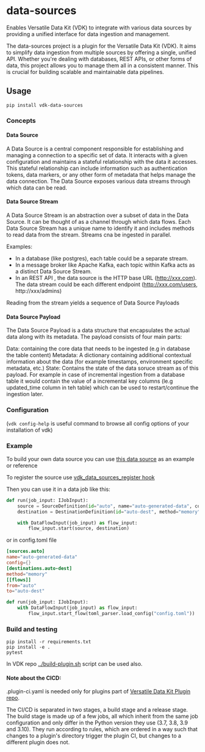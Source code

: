 # data-sources

Enables Versatile Data Kit (VDK) to integrate with various data sources by providing a unified interface for data ingestion and management.

The data-sources project is a plugin for the Versatile Data Kit (VDK). It aims to simplify data ingestion from multiple sources by offering a single, unified API. Whether you're dealing with databases, REST APIs, or other forms of data, this project allows you to manage them all in a consistent manner. This is crucial for building scalable and maintainable data pipelines.


## Usage

```
pip install vdk-data-sources
```

### Concepts


#### Data Source
A Data Source is a central component responsible for establishing and managing a connection to a specific set of data. It interacts with a given configuration and maintains a stateful relationship with the data it accesses. This stateful relationship can include information such as authentication tokens, data markers, or any other form of metadata that helps manage the data connection. The Data Source exposes various data streams through which data can be read.

#### Data Source Stream
A Data Source Stream is an abstraction over a subset of data in the Data Source. It can be thought of as a channel through which data flows.
Each Data Source Stream has a unique name to identify it and includes methods to read data from the stream. Streams cna be ingested in parallel.

Examples:
- In a database (like postgres), each table could be a separate stream.
- In a message broker like Apache Kafka, each topic within Kafka acts as a distinct Data Source Stream.
- In an REST API , the data source is the HTTP base URL (http://xxx.com). The data stream could be each different endpoint (http://xxx.com/users, http://xxx/admins)

Reading from the stream yields a sequence of Data Source Payloads

#### Data Source Payload
The Data Source Payload is a data structure that encapsulates the actual data along with its metadata. The payload consists of four main parts:

Data: containing the core data that needs to be ingested (e.g in database the table content)
Metadata: A dictionary containing additional contextual information about the data (for example timestamps, environment specific metadata, etc.)
State: Contains the state of the data soruce stream as of this payload.
For example in case of incremental ingestion from a database table it would contain the value of a incremental key columns
(le.g updated_time column in teh table) which can be used to restart/continue the ingestion later.


### Configuration

(`vdk config-help` is useful command to browse all config options of your installation of vdk)

### Example

To build your own data source you can use [this data source](./src/vdk/plugin/data_sources/auto_generated.py) as an example or reference

To register the source use [vdk_data_sources_register hook](./src/vdk/plugin/data_sources/hook_spec.py)

Then you can use it in a data job like this:

```python
def run(job_input: IJobInput):
    source = SourceDefinition(id="auto", name="auto-generated-data", config={})
    destination = DestinationDefinition(id="auto-dest", method="memory")

    with DataFlowInput(job_input) as flow_input:
        flow_input.start(source, destination)
```

or in config.toml file
```toml
[sources.auto]
name="auto-generated-data"
config={}
[destinations.auto-dest]
method="memory"
[[flows]]
from="auto"
to="auto-dest"
```

```python
def run(job_input: IJobInput):
    with DataFlowInput(job_input) as flow_input:
        flow_input.start_flow(toml_parser.load_config("config.toml"))
```

### Build and testing

```
pip install -r requirements.txt
pip install -e .
pytest
```

In VDK repo [../build-plugin.sh](https://github.com/vmware/versatile-data-kit/tree/main/projects/vdk-plugins/build-plugin.sh) script can be used also.


#### Note about the CICD:

.plugin-ci.yaml is needed only for plugins part of [Versatile Data Kit Plugin repo](https://github.com/vmware/versatile-data-kit/tree/main/projects/vdk-plugins).

The CI/CD is separated in two stages, a build stage and a release stage.
The build stage is made up of a few jobs, all which inherit from the same
job configuration and only differ in the Python version they use (3.7, 3.8, 3.9 and 3.10).
They run according to rules, which are ordered in a way such that changes to a
plugin's directory trigger the plugin CI, but changes to a different plugin does not.
